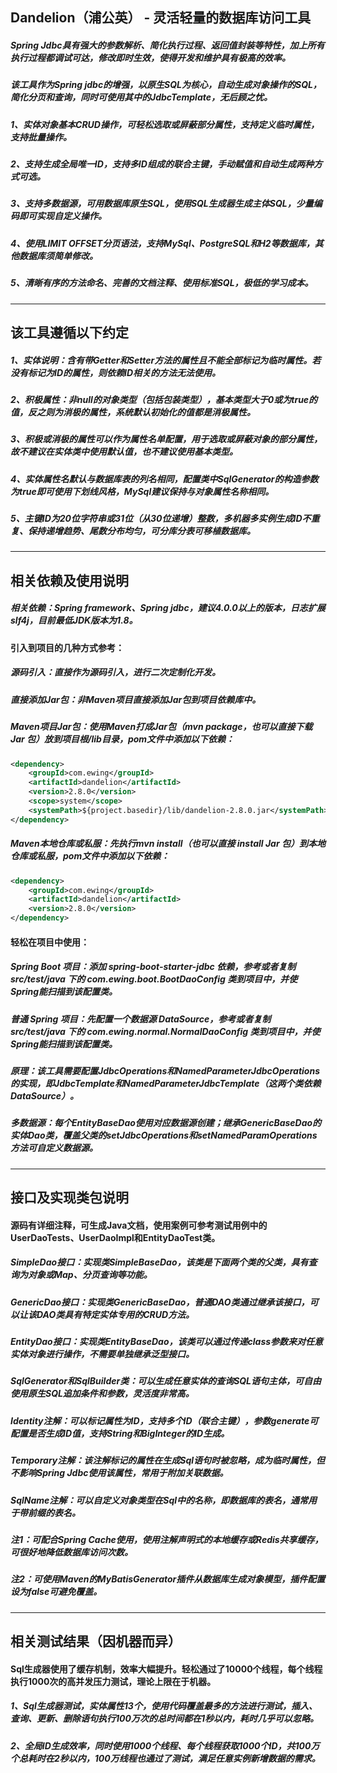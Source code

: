 ## Dandelion（浦公英） - 灵活轻量的数据库访问工具

##### Spring Jdbc具有强大的参数解析、简化执行过程、返回值封装等特性，加上所有执行过程都调试可达，修改即时生效，使得开发和维护具有极高的效率。
##### 该工具作为Spring jdbc的增强，以原生SQL为核心，自动生成对象操作的SQL，简化分页和查询，同时可使用其中的JdbcTemplate，无后顾之忧。

##### 1、实体对象基本CRUD操作，可轻松选取或屏蔽部分属性，支持定义临时属性，支持批量操作。
##### 2、支持生成全局唯一ID，支持多ID组成的联合主键，手动赋值和自动生成两种方式可选。
##### 3、支持多数据源，可用数据库原生SQL，使用SQL生成器生成主体SQL，少量编码即可实现自定义操作。
##### 4、使用LIMIT OFFSET分页语法，支持MySql、PostgreSQL和H2等数据库，其他数据库须简单修改。
##### 5、清晰有序的方法命名、完善的文档注释、使用标准SQL，极低的学习成本。

-----

## 该工具遵循以下约定

##### 1、实体说明：含有带Getter和Setter方法的属性且不能全部标记为临时属性。若没有标记为ID的属性，则依赖ID相关的方法无法使用。
##### 2、积极属性：非null的对象类型（包括包装类型），基本类型大于0或为true的值，反之则为消极的属性，系统默认初始化的值都是消极属性。
##### 3、积极或消极的属性可以作为属性名单配置，用于选取或屏蔽对象的部分属性，故不建议在实体类中使用默认值，也不建议使用基本类型。
##### 4、实体属性名默认与数据库表的列名相同，配置类中SqlGenerator的构造参数为true即可使用下划线风格，MySql建议保持与对象属性名称相同。
##### 5、主键ID为20位字符串或31位（从30位递增）整数，多机器多实例生成ID不重复、保持递增趋势、尾数分布均匀，可分库分表可移植数据库。

-----

## 相关依赖及使用说明

##### 相关依赖：Spring framework、Spring jdbc，建议4.0.0以上的版本，日志扩展slf4j，目前最低JDK版本为1.8。
#### 引入到项目的几种方式参考：
##### 源码引入：直接作为源码引入，进行二次定制化开发。
##### 直接添加Jar包：非Maven项目直接添加Jar包到项目依赖库中。
##### Maven项目Jar包：使用Maven打成Jar包（mvn package，也可以直接下载 Jar 包）放到项目根/lib目录，pom文件中添加以下依赖：
```xml
<dependency>
    <groupId>com.ewing</groupId>
    <artifactId>dandelion</artifactId>
    <version>2.8.0</version>
    <scope>system</scope>
    <systemPath>${project.basedir}/lib/dandelion-2.8.0.jar</systemPath>
</dependency>
```
##### Maven本地仓库或私服：先执行mvn install（也可以直接 install Jar 包）到本地仓库或私服，pom文件中添加以下依赖：
```xml
<dependency>
    <groupId>com.ewing</groupId>
    <artifactId>dandelion</artifactId>
    <version>2.8.0</version>
</dependency>
```
#### 轻松在项目中使用：
#####  Spring Boot 项目：添加 spring-boot-starter-jdbc 依赖，参考或者复制 src/test/java 下的 com.ewing.boot.BootDaoConfig 类到项目中，并使Spring能扫描到该配置类。
##### 普通 Spring 项目：先配置一个数据源 DataSource，参考或者复制 src/test/java 下的 com.ewing.normal.NormalDaoConfig 类到项目中，并使Spring能扫描到该配置类。
##### 原理：该工具需要配置JdbcOperations和NamedParameterJdbcOperations的实现，即JdbcTemplate和NamedParameterJdbcTemplate（这两个类依赖DataSource）。
##### 多数据源：每个EntityBaseDao使用对应数据源创建；继承GenericBaseDao的实体Dao类，覆盖父类的setJdbcOperations和setNamedParamOperations方法可自定义数据源。

-----

## 接口及实现类包说明

#### 源码有详细注释，可生成Java文档，使用案例可参考测试用例中的UserDaoTests、UserDaoImpl和EntityDaoTest类。

##### SimpleDao接口：实现类SimpleBaseDao，该类是下面两个类的父类，具有查询为对象或Map、分页查询等功能。
##### GenericDao接口：实现类GenericBaseDao，普通DAO类通过继承该接口，可以让该DAO类具有特定实体专用的CRUD方法。
##### EntityDao接口：实现类EntityBaseDao，该类可以通过传递class参数来对任意实体对象进行操作，不需要单独继承泛型接口。
##### SqlGenerator和SqlBuilder类：可以生成任意实体的查询SQL语句主体，可自由使用原生SQL追加条件和参数，灵活度非常高。
##### Identity注解：可以标记属性为ID，支持多个ID（联合主键），参数generate可配置是否生成ID值，支持String和BigInteger的ID生成。
##### Temporary注解：该注解标记的属性在生成Sql语句时被忽略，成为临时属性，但不影响Spring Jdbc使用该属性，常用于附加关联数据。
##### SqlName注解：可以自定义对象类型在Sql中的名称，即数据库的表名，通常用于带前缀的表名。

##### 注1：可配合Spring Cache使用，使用注解声明式的本地缓存或Redis共享缓存，可很好地降低数据库访问次数。
##### 注2：可使用Maven的MyBatisGenerator插件从数据库生成对象模型，插件<overwrite>配置设为false可避免覆盖。

------

## 相关测试结果（因机器而异）

#### Sql生成器使用了缓存机制，效率大幅提升。轻松通过了10000个线程，每个线程执行1000次的高并发压力测试，理论上限在于机器。

##### 1、Sql生成器测试，实体属性13个，使用代码覆盖最多的方法进行测试，插入、查询、更新、删除语句执行100万次的总时间都在1秒以内，耗时几乎可以忽略。
##### 2、全局ID生成效率，同时使用1000个线程、每个线程获取1000个ID，共100万个总耗时在2秒以内，100万线程也通过了测试，满足任意实例新增数据的需求。
